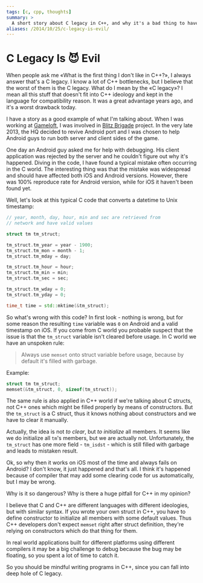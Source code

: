 ```yaml
---
tags: [c, cpp, thoughts]
summary: >
  A short story about C legacy in C++, and why it's a bad thing to have.
aliases: /2014/10/25/c-legacy-is-evil/
---
```


C Legacy Is 😈 Evil
===================

When people ask me «What is the first thing I don't like in C++?», I
always answer that's a C legacy. I know a lot of C++ bottlenecks, but I
believe that the worst of them is the C legacy.  What do I mean by the
«C legacy»? I mean all this stuff that doesn't fit into C++ ideology and
kept in the language for compatibility reason. It was a great advantage
years ago, and it's a worst drawback today.

I have a story as a good example of what I'm talking about. When I was
working at [Gameloft], I was involved in [Blitz Brigade] project. In the
very late 2013, the HQ decided to revive Android port and I was chosen
to help Android guys to run both server and client sides of the game.

One day an Android guy asked me for help with debugging. His client
application was rejected by the server and he couldn't figure out why
it's happened. Diving in the code, I have found a typical mistake often
occurring in the C world. The interesting thing was that the mistake was
widespread and should have affected both iOS and Android versions.
However, there was 100% reproduce rate for Android version, while for
iOS it haven't been found yet.

Well, let's look at this typical C code that converts a datetime to Unix
timestamp:

```cpp
// year, month, day, hour, min and sec are retrieved from
// network and have valid values

struct tm tm_struct;

tm_struct.tm_year = year - 1900;
tm_struct.tm_mon = month - 1;
tm_struct.tm_mday = day;

tm_struct.tm_hour = hour;
tm_struct.tm_min = min;
tm_struct.tm_sec = sec;

tm_struct.tm_wday = 0;
tm_struct.tm_yday = 0;

time_t time = std::mktime(&tm_struct);
```

So what's wrong with this code? In first look - nothing is wrong, but for
some reason the resulting `time` variable was `0` on Android and a valid
timestamp on iOS. If you come from C world you probable suspect that the
issue is that the `tm_struct` variable isn't cleared before usage. In C
world we have an unspoken rule:

> Always use `memset` onto struct variable before usage, because by
> default it's filled with garbage.

Example:

```cpp
struct tm tm_struct;
memset(&tm_struct, 0, sizeof(tm_struct));
```

The same rule is also applied in C++ world if we're talking about C
structs, not C++ ones which might be filled properly by means of
constructors. But the `tm_struct` is a C struct, thus it knows nothing
about constructors and we have to clear it manually.

Actually, the idea is not *to clear*, but *to initialize* all members.
It seems like we do initialize all `tm`'s members, but we are actually
not. Unfortunately, the `tm_struct` has one more field - `tm_isdst` -
which is still filled with garbage and leads to mistaken result.

Ok, so why then it works on iOS most of the time and always fails on
Android? I don't know, it just happened and that's all. I think it's
happened because of compiler that may add some clearing code for us
automatically, but I may be wrong.

Why is it so dangerous? Why is there a huge pitfall for C++ in my
opinion?

I believe that C and C++ are different languages with different
ideologies, but with similar syntax. If you wrote your own struct in
C++, you have to define constructor to initialize all members with some
default values. Thus C++ developers don't expect `memset` right after
struct definition, they're relying on constructors which do that thing
for them.

In real world applications built for different platforms using different
compilers it may be a big challenge to debug because the bug may be
floating, so you spent a lot of time to catch it.

So you should be mindful writing programs in C++, since you can fall
into deep hole of C legacy.


[Gameloft]: http://www.gameloft.com/
[Blitz Brigade]: https://itunes.apple.com/us/app/blitz-brigade-online-multiplayer/id580175049?mt=8
